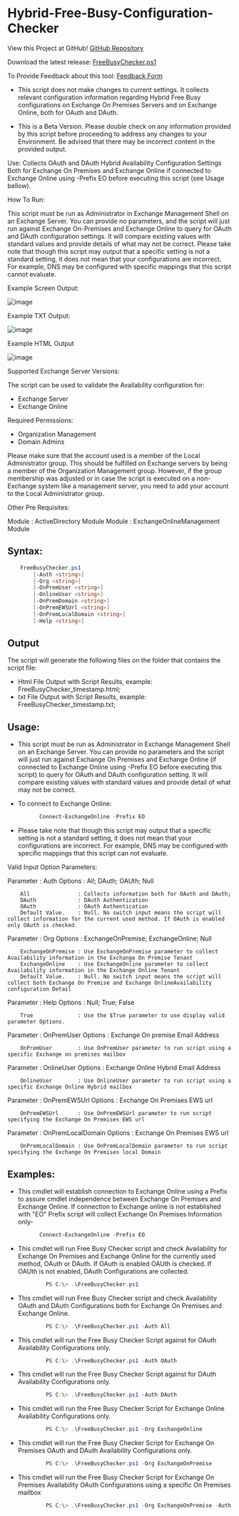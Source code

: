 # Hybrid-Free-Busy-Configuration-Checker

View this Project at GitHub! [GitHub Repository](https://github.com/microsoft/CSS-Exchange/Diagnostics/FreeBusyChecker)

Download the latest release: [FreeBusyChecker.ps1](https://github.com/microsoft/CSS-Exchange/releases/latest/download/FreeBusyChecker.ps1)

To Provide Feedback about this tool: [Feedback Form](https://forms.office.com/pages/responsepage.aspx?id=v4j5cvGGr0GRqy180BHbR2LVru-UswhJmHot_XEUrVVURFVMRkE5VUg4QUU0MEpNRjgxUExPVlBVOS4u)

- This script does not make changes to current settings. It collects relevant configuration information regarding Hybrid Free Busy configurations on Exchange On Premises Servers and on Exchange Online, both for OAuth and DAuth.

- This is a Beta Version. Please double check on any information provided by this script before proceeding to address any changes to your Environment. Be advised that there may be incorrect content in the provided output.

Use: Collects OAuth and DAuth Hybrid Availability Configuration Settings Both for Exchange On Premises and Exchange Online if connected to Exchange Online using -Prefix EO before executing this script (see Usage bellow).

How To Run:

This script must be run as Administrator in Exchange Management Shell on an Exchange Server. You can provide no parameters, and the script will just run against Exchange On-Premises and Exchange Online to query for OAuth and DAuth configuration settings. It will compare existing values with standard values and provide details of what may not be correct.
Please take note that though this script may output that a specific setting is not a standard setting, it does not mean that your configurations are incorrect. For example, DNS may be configured with specific mappings that this script cannot evaluate.

Example Screen Output:

![image](./image1.png)

Example TXT Output:

![image](./image2.png)

Example HTML Output

![image](./image3.png)

Supported Exchange Server Versions:

The script can be used to validate the Availability configuration for:

- Exchange Server
- Exchange Online

Required Permissions:

- Organization Management
- Domain Admins

Please make sure that the account used is a member of the Local Administrator group. This should be fulfilled on Exchange servers by being a member of the Organization Management group. However, if the group membership was adjusted or in case the script is executed on a non-Exchange system like a management server, you need to add your account to the Local Administrator group.

Other Pre Requisites:

Module  : ActiveDirectory Module
Module  : ExchangeOnlineManagement Module


## Syntax:

```powershell
    FreeBusyChecker.ps1
        [-Auth <string>]
        [-Org <string>]
        [-OnPremUser <string>]
        [-OnlineUser <string>]
        [-OnPremDomain <string>]
        [-OnPremEWSUrl <string>]
        [-OnPremLocalDomain <string>]
        [-Help <string>]
```

## Output

The script will generate the following files on the folder that contains the script file:

- Html File Output with Script Results, example: FreeBusyChecker_timestamp.html;
- txt File Output with Script Results, example: FreeBusyChecker_timestamp.txt;


## Usage:

- This script must be run as Administrator in Exchange Management Shell on an Exchange Server. You can provide no parameters and the script will just run against Exchange On Premises and Exchange Online (if connected to Exchange Online using -Prefix EO before executing this script) to query for OAuth and DAuth configuration setting. It will compare existing values with standard values and provide detail of what may not be correct.

- To connect to Exchange Online:

```powershell
          Connect-ExchangeOnline -Prefix EO
```

- Please take note that though this script may output that a specific setting is not a standard setting, it does not mean that your configurations are incorrect. For example, DNS may be configured with specific mappings that this script can not evaluate.


Valid Input Option Parameters:

  Parameter               : Auth
    Options               : All; DAuth; OAUth; Null

        All               : Collects information both for OAuth and DAuth;
        DAuth             : DAuth Authentication
        OAuth             : OAuth Authentication
        Default Value.    : Null. No switch input means the script will collect information for the current used method. If OAuth is enabled only OAuth is checked.

  Parameter               : Org
    Options               : ExchangeOnPremise; ExchangeOnline; Null

        ExchangeOnPremise : Use ExchangeOnPremise parameter to collect Availability information in the Exchange On Premise Tenant
        ExchangeOnline    : Use ExchangeOnline parameter to collect Availability information in the Exchange Online Tenant
        Default Value.    : Null. No switch input means the script will collect both Exchange On Premise and Exchange OnlineAvailability configuration Detail

  Parameter               : Help
    Options               : Null; True; False

        True              : Use the $True parameter to use display valid parameter Options.

  Parameter               : OnPremUser
    Options               : Exchange On premise Email Address

        OnPremUser        : Use OnPremUser parameter to run script using a specific Exchange on premises mailbox

  Parameter               : OnlineUser
    Options               : Exchange Online Hybrid Email Address

        OnlineUser        : Use OnlineUser parameter to run script using a specific Exchange Online Hybrid mailbox

  Parameter               : OnPremEWSUrl
    Options               : Exchange On Premises EWS url

        OnPremEWSUrl      : Use OnPremEWSUrl parameter to run script specifying the Exchange On Premises EWS url

  Parameter               : OnPremLocalDomain
    Options               : Exchange On Premises EWS url

        OnPremLocalDomain : Use OnPremLocalDomain parameter to run script specifying the Exchange On Premises local Domain


## Examples:

- This cmdlet will establish connection to Exchange Online using a Prefix to assure cmdlet independence between Exchange On Premises and Exchange Online. If connection to Exchange online is not established with "EO" Prefix script will collect Exchange On Premises Information only-

```powershell
          Connect-ExchangeOnline -Prefix EO
```

- This cmdlet will run Free Busy Checker script and check Availability for Exchange On Premises and Exchange Online for the currently used method, OAuth or DAuth. If OAuth is enabled OAUth is checked. If OAUth is not enabled, DAuth Configurations are collected.

```powershell
            PS C:\> .\FreeBusyChecker.ps1
```

- This cmdlet will run Free Busy Checker script and check Availability OAuth and DAuth Configurations both for Exchange On Premises and Exchange Online.

```powershell
            PS C:\> .\FreeBusyChecker.ps1 -Auth All
```

- This cmdlet will run the Free Busy Checker Script against for OAuth Availability Configurations only.

```powershell
            PS C:\> .\FreeBusyChecker.ps1 -Auth OAuth
```

- This cmdlet will run the Free Busy Checker Script against for DAuth Availability Configurations only.

```powershell
            PS C:\> .\FreeBusyChecker.ps1 -Auth DAuth
```

- This cmdlet will run the Free Busy Checker Script for Exchange Online Availability Configurations only.

```powershell
            PS C:\> .\FreeBusyChecker.ps1 -Org ExchangeOnline
```

- This cmdlet will run the Free Busy Checker Script for Exchange On Premises OAuth and DAuth Availability Configurations only.

```powershell
            PS C:\> .\FreeBusyChecker.ps1 -Org ExchangeOnPremise
```

- This cmdlet will run the Free Busy Checker Script for Exchange On Premises Availability OAuth Configurations using a specific On Premises mailbox

```powershell
            PS C:\> .\FreeBusyChecker.ps1 -Org ExchangeOnPremise -Auth OAuth -OnPremUser John.OnPrem@Contoso.com
```
